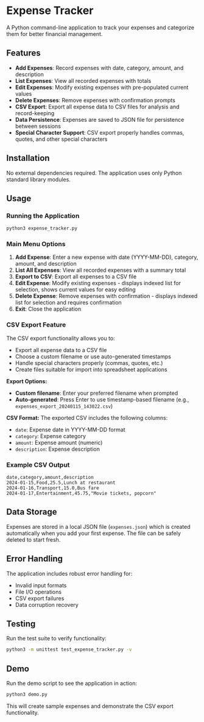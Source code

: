 # Expense Tracker

A Python command-line application to track your expenses and categorize them for better financial management.

## Features

- **Add Expenses**: Record expenses with date, category, amount, and description
- **List Expenses**: View all recorded expenses with totals
- **Edit Expenses**: Modify existing expenses with pre-populated current values
- **Delete Expenses**: Remove expenses with confirmation prompts
- **CSV Export**: Export all expense data to CSV files for analysis and record-keeping
- **Data Persistence**: Expenses are saved to JSON file for persistence between sessions
- **Special Character Support**: CSV export properly handles commas, quotes, and other special characters

## Installation

No external dependencies required. The application uses only Python standard library modules.

## Usage

### Running the Application

```bash
python3 expense_tracker.py
```

### Main Menu Options

1. **Add Expense**: Enter a new expense with date (YYYY-MM-DD), category, amount, and description
2. **List All Expenses**: View all recorded expenses with a summary total
3. **Export to CSV**: Export all expenses to a CSV file
4. **Edit Expense**: Modify existing expenses - displays indexed list for selection, shows current values for easy editing
5. **Delete Expense**: Remove expenses with confirmation - displays indexed list for selection and requires confirmation
6. **Exit**: Close the application

### CSV Export Feature

The CSV export functionality allows you to:

- Export all expense data to a CSV file
- Choose a custom filename or use auto-generated timestamps
- Handle special characters properly (commas, quotes, etc.)
- Create files suitable for import into spreadsheet applications

**Export Options:**
- **Custom filename**: Enter your preferred filename when prompted
- **Auto-generated**: Press Enter to use timestamp-based filename (e.g., `expenses_export_20240115_143022.csv`)

**CSV Format:**
The exported CSV includes the following columns:
- `date`: Expense date in YYYY-MM-DD format
- `category`: Expense category
- `amount`: Expense amount (numeric)
- `description`: Expense description

### Example CSV Output

```csv
date,category,amount,description
2024-01-15,Food,25.5,Lunch at restaurant
2024-01-16,Transport,15.0,Bus fare
2024-01-17,Entertainment,45.75,"Movie tickets, popcorn"
```

## Data Storage

Expenses are stored in a local JSON file (`expenses.json`) which is created automatically when you add your first expense. The file can be safely deleted to start fresh.

## Error Handling

The application includes robust error handling for:
- Invalid input formats
- File I/O operations
- CSV export failures
- Data corruption recovery

## Testing

Run the test suite to verify functionality:

```bash
python3 -m unittest test_expense_tracker.py -v
```

## Demo

Run the demo script to see the application in action:

```bash
python3 demo.py
```

This will create sample expenses and demonstrate the CSV export functionality.